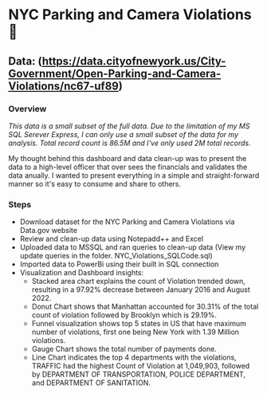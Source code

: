 # NYC Parking and Camera Violations :traffic_light:
## Data: (https://data.cityofnewyork.us/City-Government/Open-Parking-and-Camera-Violations/nc67-uf89)


### Overview
*This data is a small subset of the full data. Due to the limitation of my MS SQL Serever Express, I can only use a small subset of the data for my analysis. Total record count is 86.5M and I've only used 2M total records.*

My thought behind this dashboard and data clean-up was to present the data to a high-level officer that over sees the financials and validates the data anually. I wanted to present everything in a simple and straight-forward manner so it's easy to consume and share to others. 

### Steps
- Download dataset for the NYC Parking and Camera Violations via Data.gov website
- Review and clean-up data using Notepadd++ and Excel 
- Uploaded data to MSSQL and ran queries to clean-up data (View my update queries in the folder. NYC_Violations_SQLCode.sql)
- Imported data to PowerBi using their built in SQL connection
- Visualization and Dashboard insights: 
    - Stacked area chart explains the count of Violation trended down, resulting in a 97.92% decrease between January 2016 and August 2022.
	- Donut Chart shows that Manhattan accounted for 30.31% of the total count of violation followed by Brooklyn which is 29.19%.
	- Funnel visualization shows top 5 states in US that have maximum number of violations, first one being New York with 1.39 Million violations.
	- Gauge Chart shows the total number of payments done.
	- Line Chart indicates the top 4 departments with the violations, TRAFFIC had the highest Count of Violation at 1,049,903, followed by DEPARTMENT OF TRANSPORTATION, POLICE DEPARTMENT, and DEPARTMENT OF SANITATION.





